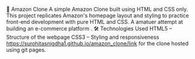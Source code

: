 🛒 Amazon Clone
A simple Amazon Clone built using HTML and CSS only. This project replicates Amazon's homepage layout and styling to practice front-end development with pure HTML and CSS.
A amatuer attempt at building an e-commerce platform .
🛠️ Technologies Used
HTML5 – Structure of the webpage
CSS3 – Styling and responsiveness
https://surohitasnigdha1.github.io/amazon_clone/link for the clone hosted using git pages.
